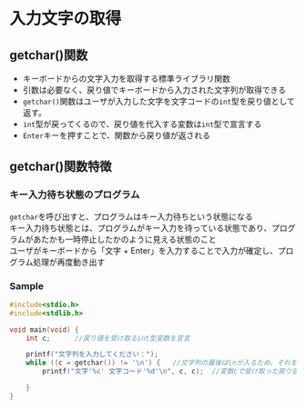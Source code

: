 # 入力文字の取得
## getchar()関数
- キーボードからの文字入力を取得する標準ライブラリ関数
- 引数は必要なく、戻り値でキーボードから入力された文字列が取得できる
- `getchar()`関数はユーザが入力した文字を文字コードの`int`型を戻り値として返す。
- `int`型が戻ってくるので、戻り値を代入する変数は`int`型で宣言する
- `Enter`キーを押すことで、関数から戻り値が返される

## getchar()関数特徴
### キー入力待ち状態のプログラム
`getchar`を呼び出すと、プログラムはキー入力待ちという状態になる  
キー入力待ち状態とは、プログラムがキー入力を待っている状態であり、プログラムがあたかも一時停止したかのように見える状態のこと  
ユーザがキーボードから「文字 + Enter」を入力することで入力が確定し、プログラム処理が再度動き出す  

### Sample
```c
#include<stdio.h>
#include<stdlib.h>

void main(void) {
	int c;      //戻り値を受け取るint型変数を宣言

	printf("文字列を入力してください：");
	while ((c = getchar()) != '\n') {   //文字列の最後は\nが入るため、それを終了条件とする
		printf("文字'%c' 文字コード'%d'\n", c, c);  //変数cで受け取った戻り値は文字コードとなっているため、フォーマット指定子%cにすれば文字を、%dにすれはそのまま文字コードが表示される

	}
}
```